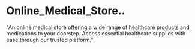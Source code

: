 # Online_Medical_Store..
"An online medical store offering a wide range of healthcare products and medications to your doorstep. Access essential healthcare supplies with ease through our trusted platform."
